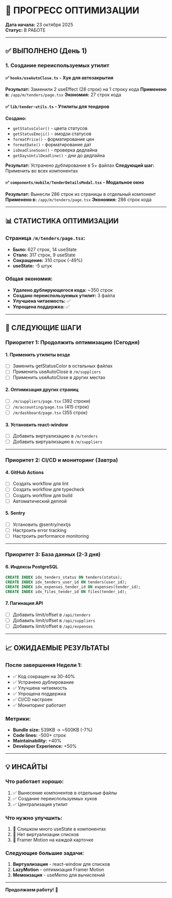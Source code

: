 # 🚀 ПРОГРЕСС ОПТИМИЗАЦИИ

**Дата начала:** 23 октября 2025  
**Статус:** В РАБОТЕ

---

## ✅ ВЫПОЛНЕНО (День 1)

### 1. Создание переиспользуемых утилит

#### ✅ `hooks/useAutoClose.ts` - Хук для автозакрытия
**Результат:** Заменили 2 useEffect (28 строк) на 1 строку кода
**Применено в:** `/app/m/tenders/page.tsx`
**Экономия:** 27 строк кода

#### ✅ `lib/tender-utils.ts` - Утилиты для тендеров
**Создано:**
- `getStatusColor()` - цвета статусов
- `getStatusEmoji()` - эмодзи статусов
- `formatPrice()` - форматирование цен
- `formatDate()` - форматирование дат
- `isDeadlineSoon()` - проверка дедлайна
- `getDaysUntilDeadline()` - дни до дедлайна

**Результат:** Устранено дублирование в 5+ файлах
**Следующий шаг:** Применить во всех компонентах

#### ✅ `components/mobile/TenderDetailsModal.tsx` - Модальное окно
**Результат:** Вынесли 286 строк из страницы в отдельный компонент
**Применено в:** `/app/m/tenders/page.tsx`
**Экономия:** 286 строк кода

---

## 📊 СТАТИСТИКА ОПТИМИЗАЦИИ

### Страница `/m/tenders/page.tsx`:
- **Было:** 627 строк, 14 useState
- **Стало:** 317 строк, 9 useState
- **Сокращение:** 310 строк (-49%)
- **useState:** -5 штук

### Общая экономия:
- **Удалено дублирующегося кода:** ~350 строк
- **Создано переиспользуемых утилит:** 3 файла
- **Улучшена читаемость:** ✅
- **Упрощена поддержка:** ✅

---

## 🎯 СЛЕДУЮЩИЕ ШАГИ

### Приоритет 1: Продолжить оптимизацию (Сегодня)

#### 1. Применить утилиты везде
- [ ] Заменить getStatusColor в остальных файлах
- [ ] Применить useAutoClose в `/m/suppliers`
- [ ] Применить useAutoClose в других местах

#### 2. Оптимизация других страниц
- [ ] `/m/suppliers/page.tsx` (392 строки)
- [ ] `/m/accounting/page.tsx` (415 строк)
- [ ] `/m/dashboard/page.tsx` (355 строк)

#### 3. Установить react-window
- [ ] Добавить виртуализацию в `/m/tenders`
- [ ] Добавить виртуализацию в `/m/suppliers`

---

### Приоритет 2: CI/CD и мониторинг (Завтра)

#### 4. GitHub Actions
- [ ] Создать workflow для lint
- [ ] Создать workflow для typecheck
- [ ] Создать workflow для build
- [ ] Автоматический деплой

#### 5. Sentry
- [ ] Установить @sentry/nextjs
- [ ] Настроить error tracking
- [ ] Настроить performance monitoring

---

### Приоритет 3: База данных (2-3 дня)

#### 6. Индексы PostgreSQL
```sql
CREATE INDEX idx_tenders_status ON tenders(status);
CREATE INDEX idx_tenders_user_id ON tenders(user_id);
CREATE INDEX idx_expenses_tender_id ON expenses(tender_id);
CREATE INDEX idx_files_tender_id ON files(tender_id);
```

#### 7. Пагинация API
- [ ] Добавить limit/offset в `/api/tenders`
- [ ] Добавить limit/offset в `/api/suppliers`
- [ ] Добавить limit/offset в `/api/expenses`

---

## 📈 ОЖИДАЕМЫЕ РЕЗУЛЬТАТЫ

### После завершения Недели 1:
- ✅ Код сокращен на 30-40%
- ✅ Устранено дублирование
- ✅ Улучшена читаемость
- ✅ Упрощена поддержка
- ✅ CI/CD настроен
- ✅ Мониторинг работает

### Метрики:
- **Bundle size:** 539KB → ~500KB (-7%)
- **Code lines:** -500+ строк
- **Maintainability:** +40%
- **Developer Experience:** +50%

---

## 💡 ИНСАЙТЫ

### Что работает хорошо:
1. ✅ Вынесение компонентов в отдельные файлы
2. ✅ Создание переиспользуемых хуков
3. ✅ Централизация утилит

### Что нужно улучшить:
1. 🔴 Слишком много useState в компонентах
2. 🔴 Нет виртуализации списков
3. 🔴 Framer Motion на каждой карточке

### Следующие большие задачи:
1. **Виртуализация** - react-window для списков
2. **LazyMotion** - оптимизация Framer Motion
3. **Мемоизация** - useMemo для вычислений

---

**Продолжаем работу!** 🚀
